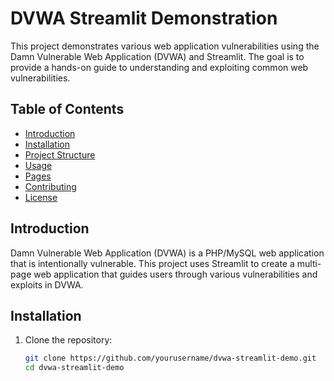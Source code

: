 # DVWA Streamlit Demonstration

This project demonstrates various web application vulnerabilities using the Damn Vulnerable Web Application (DVWA) and Streamlit. The goal is to provide a hands-on guide to understanding and exploiting common web vulnerabilities.

## Table of Contents

- [Introduction](#introduction)
- [Installation](#installation)
- [Project Structure](#project-structure)
- [Usage](#usage)
- [Pages](#pages)
- [Contributing](#contributing)
- [License](#license)

## Introduction

Damn Vulnerable Web Application (DVWA) is a PHP/MySQL web application that is intentionally vulnerable. This project uses Streamlit to create a multi-page web application that guides users through various vulnerabilities and exploits in DVWA.

## Installation

1. Clone the repository:

   ```bash
   git clone https://github.com/yourusername/dvwa-streamlit-demo.git
   cd dvwa-streamlit-demo

